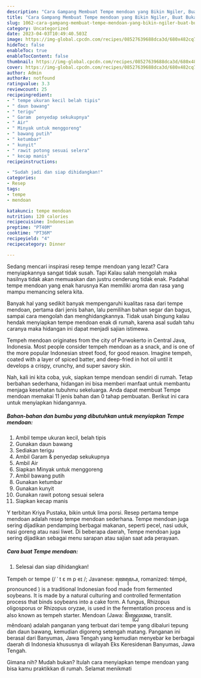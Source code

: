 ```yaml
---
description: "Cara Gampang Membuat Tempe mendoan yang Bikin Ngiler, Buat Buka Puasa}"
title: "Cara Gampang Membuat Tempe mendoan yang Bikin Ngiler, Buat Buka Puasa}"
slug: 1062-cara-gampang-membuat-tempe-mendoan-yang-bikin-ngiler-buat-buka-puasa
category: Uncategorized
date: 2023-04-03T10:49:40.503Z
image: https://img-global.cpcdn.com/recipes/08527639688dca3d/680x482cq70/tempe-mendoan-foto-resep-utama.jpg
hideToc: false
enableToc: true
enableTocContent: false
thumbnail: https://img-global.cpcdn.com/recipes/08527639688dca3d/680x482cq70/tempe-mendoan-foto-resep-utama.jpg
cover: https://img-global.cpcdn.com/recipes/08527639688dca3d/680x482cq70/tempe-mendoan-foto-resep-utama.jpg
author: Admin
authorAv: notfound
ratingvalue: 3.3
reviewcount: 25
recipeingredient:
- " tempe ukuran kecil belah tipis"
- " daun bawang"
- " terigu"
- " Garam  penyedap sekukupnya"
- " Air"
- " Minyak untuk menggoreng"
- " bawang putih"
- " ketumbar"
- " kunyit"
- " rawit potong sesuai selera"
- " kecap manis"
recipeinstructions:

- "Sudah jadi dan siap dihidangkan!"
categories:
- Resep
tags:
- tempe
- mendoan

katakunci: tempe mendoan 
nutrition: 120 calories
recipecuisine: Indonesian
preptime: "PT40M"
cooktime: "PT36M"
recipeyield: "4"
recipecategory: Dinner

---
```



Sedang mencari inspirasi resep tempe mendoan yang lezat? Cara menyiapkannya sangat tidak susah. Tapi Kalau salah mengolah maka hasilnya tidak akan memuaskan dan justru cenderung tidak enak. Padahal tempe mendoan yang enak harusnya Kan memiliki aroma dan rasa yang mampu memancing selera kita.


Banyak hal yang sedikit banyak mempengaruhi kualitas rasa dari tempe mendoan, pertama dari jenis bahan, lalu pemilihan bahan segar dan bagus, sampai cara mengolah dan menghidangkannya. Tidak usah bingung kalau hendak menyiapkan tempe mendoan enak di rumah, karena asal sudah tahu caranya maka hidangan ini dapat menjadi sajian istimewa.

Tempeh mendoan originates from the city of Purwokerto in Central Java, Indonesia. Most people consider tempeh mendoan as a snack, and is one of the more popular Indonesian street food, for good reason. Imagine tempeh, coated with a layer of spiced batter, and deep-fried in hot oil until it develops a crispy, crunchy, and super savory skin.


Nah, kali ini kita coba, yuk, siapkan tempe mendoan sendiri di rumah. Tetap berbahan sederhana, hidangan ini bisa memberi manfaat untuk membantu menjaga kesehatan tubuhmu sekeluarga. Anda dapat membuat Tempe mendoan memakai 11 jenis bahan dan 0 tahap pembuatan. Berikut ini cara untuk menyiapkan hidangannya.

<!--inarticleads1-->

##### Bahan-bahan dan bumbu yang dibutuhkan untuk menyiapkan Tempe mendoan:

1. Ambil  tempe ukuran kecil, belah tipis
1. Gunakan  daun bawang
1. Sediakan  terigu
1. Ambil  Garam &amp; penyedap sekukupnya
1. Ambil  Air
1. Siapkan  Minyak untuk menggoreng
1. Ambil  bawang putih
1. Gunakan  ketumbar
1. Gunakan  kunyit
1. Gunakan  rawit potong sesuai selera
1. Siapkan  kecap manis


Y terbitan Kriya Pustaka, bikin untuk lima porsi. Resep pertama tempe mendoan adalah resep tempe mendoan sederhana. Tempe mendoan juga sering dijadikan pendamping berbagai makanan, seperti pecel, nasi uduk, nasi goreng atau nasi liwet. Di beberapa daerah, Tempe mendoan juga sering dijadikan sebagai menu sarapan atau sajian saat ada perayaan. 

<!--inarticleads2-->

##### Cara buat Tempe mendoan:


1. Selesai dan siap dihidangkan!

Tempeh or tempe (/ ˈ t ɛ m p eɪ /; Javanese: ꦠꦺꦩ꧀ꦥꦺ, romanized: témpé, pronounced ) is a traditional Indonesian food made from fermented soybeans. It is made by a natural culturing and controlled fermentation process that binds soybeans into a cake form. A fungus, Rhizopus oligosporus or Rhizopus oryzae, is used in the fermentation process and is also known as tempeh starter. Mendoan (Jawa: ꦩꦼꦤ꧀ꦝꦺꦴꦮꦤ, translit. mêndoan) adalah panganan yang terbuat dari tempe yang dibaluri tepung dan daun bawang, kemudian digoreng setengah matang. Panganan ini berasal dari Banyumas, Jawa Tengah yang kemudian menyebar ke berbagai daerah di Indonesia khususnya di wilayah Eks Keresidenan Banyumas, Jawa Tengah. 

Gimana nih? Mudah bukan? Itulah cara menyiapkan tempe mendoan yang bisa kamu praktikkan di rumah. Selamat menikmati
